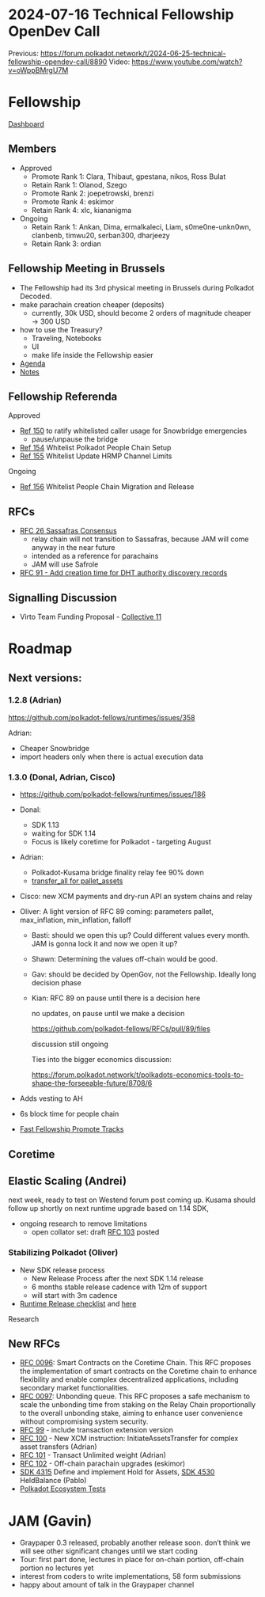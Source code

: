 # 2024-07-16 Technical Fellowship OpenDev Call

Previous: https://forum.polkadot.network/t/2024-06-25-technical-fellowship-opendev-call/8890
Video: https://www.youtube.com/watch?v=oWppBMrgU7M

# Fellowship

[Dashboard](https://polkadot-fellows.github.io/dashboard/)

## Members

- Approved
    - Promote Rank 1: Clara, Thibaut, gpestana, nikos, Ross Bulat
    - Retain Rank 1: Olanod, Szego
    - Promote Rank 2: joepetrowski, brenzi
    - Promote Rank 4: eskimor
    - Retain Rank 4: xlc, kiananigma
- Ongoing
    - Retain Rank 1: Ankan, Dima, ermalkaleci, Liam, s0me0ne-unkn0wn, clanbenb, timwu20, serban300, dharjeezy
    - Retain Rank 3: ordian

## Fellowship Meeting in Brussels

- The Fellowship had its 3rd physical meeting in Brussels during Polkadot Decoded.
- make parachain creation cheaper (deposits)
    - currently, 30k USD, should become 2 orders of magnitude cheaper → 300 USD
- how to use the Treasury?
    - Traveling, Notebooks
    - UI
    - make life inside the Fellowship easier
- [Agenda](https://docs.google.com/document/d/1snRRzKTbVZGgBYwSooGzBxznlKQe5YYZgoP1Ai9-wTw/edit#heading=h.zii4yq8jep0g)
- [Notes](https://docs.google.com/document/d/1TgSMdx7vejwrHJN0Sz57IYZkMMLhkw2YzwJMAAfG-Xc/edit)

## Fellowship Referenda

Approved

- [Ref 150](https://collectives.polkassembly.io/referenda/150) to ratify whitelisted caller usage for Snowbridge emergencies
    - pause/unpause the bridge
- [Ref 154](https://collectives.polkassembly.io/referenda/154) Whitelist Polkadot People Chain Setup
- [Ref 155](https://collectives.polkassembly.io/referenda/155) Whitelist Update HRMP Channel Limits

Ongoing

- [Ref 156](https://collectives.polkassembly.io/referenda/156) Whitelist People Chain Migration and Release

## RFCs

- [RFC 26 Sassafras Consensus](https://github.com/polkadot-fellows/RFCs/pull/26)
    - relay chain will not transition to Sassafras, because JAM will come anyway in the near future
    - intended as a reference for parachains
    - JAM will use Safrole
- [RFC 91 - Add creation time for DHT authority discovery records](https://github.com/polkadot-fellows/RFCs/pull/91)

## Signalling Discussion

- Virto Team Funding Proposal - [Collective 11](https://collectives.subsquare.io/posts/11)

# Roadmap

## Next versions:

### 1.2.8 (Adrian)

https://github.com/polkadot-fellows/runtimes/issues/358

Adrian: 

- Cheaper Snowbridge
- import headers only when there is actual execution data

### 1.3.0 (Donal, Adrian, Cisco)

- https://github.com/polkadot-fellows/runtimes/issues/186
- Donal:
    - SDK 1.13
    - waiting for SDK 1.14
    - Focus is likely coretime for Polkadot - targeting August
- Adrian:
    - Polkadot-Kusama bridge finality relay fee 90% down
    - [transfer_all for pallet_assets](https://github.com/paritytech/polkadot-sdk/pull/4527)
- Cisco: new XCM payments and dry-run API an system chains and relay
- Oliver: A light version of RFC 89 coming: parameters pallet, max_inflation, min_inflation, falloff
    - Basti: should we open this up? Could different values every month. JAM is gonna lock it and now we open it up?
    - Shawn: Determining the values off-chain would be good.
    - Gav: should be decided by OpenGov, not the Fellowship. Ideally long decision phase
    - Kian: RFC 89 on pause until there is a decision here
        
        no updates, on pause until we make a decision
        
        https://github.com/polkadot-fellows/RFCs/pull/89/files
        
        discussion still ongoing
        
        Ties into the bigger economics discussion:
        
        https://forum.polkadot.network/t/polkadots-economics-tools-to-shape-the-forseeable-future/8708/6
        
- Adds vesting to AH
- 6s block time for people chain
- [Fast Fellowship Promote Tracks](https://github.com/polkadot-fellows/runtimes/pull/356)

## Coretime

## Elastic Scaling (Andrei)

next week, ready to test on Westend forum post coming up. Kusama should follow up shortly on next runtime upgrade based on 1.14 SDK, 

- ongoing research to remove limitations
    - open collator set: draft [RFC 103](https://github.com/polkadot-fellows/RFCs/pull/103) posted

### Stabilizing Polkadot (Oliver)

- New SDK release process
    - New Release Process after the next SDK 1.14 release
    - 6 months stable release cadence with 12m of support
    - will start with 3m cadence
- [Runtime Release checklist](https://github.com/polkadot-fellows/runtimes/issues/304) and [here](https://docs.google.com/document/d/1jWLPI9JIsr5DobyXblrL6GCwGPe5N0lSmClj5MwMsgc/edit#heading=h.f6i1u4er08jf)

Research

## New RFCs

- [RFC 0096](https://github.com/polkadot-fellows/RFCs/pull/96): Smart Contracts on the Coretime Chain. This RFC proposes the implementation of smart contracts on the Coretime chain to enhance flexibility and enable complex decentralized applications, including secondary market functionalities.
- [RFC 0097](https://github.com/polkadot-fellows/RFCs/pull/97): Unbonding queue. This RFC proposes a safe mechanism to scale the unbonding time from staking on the Relay Chain proportionally to the overall unbonding stake, aiming to enhance user convenience without compromising system security.
- [RFC 99](https://github.com/polkadot-fellows/RFCs/pull/99) - include transaction extension version
- [RFC 100](https://github.com/polkadot-fellows/RFCs/pull/100) - New XCM instruction: InitiateAssetsTransfer for complex asset transfers (Adrian)
- [RFC 101](https://github.com/polkadot-fellows/RFCs/pull/101) - Transact Unlimited weight (Adrian)
- [RFC 102](https://github.com/polkadot-fellows/RFCs/pull/102/files) - Off-chain parachain upgrades (eskimor)
- [SDK 4315](https://github.com/paritytech/polkadot-sdk/issues/4315) Define and implement Hold for Assets, [SDK 4530](https://github.com/paritytech/polkadot-sdk/pull/4530) HeldBalance (Pablo)
- [Polkadot Ecosystem Tests](https://forum.polkadot.network/t/polkadot-ecosystem-tests/9067)

# JAM (Gavin)

- Graypaper 0.3 released, probably another release soon. don’t think we will see other significant changes until we start coding
- Tour: first part done, lectures in place for on-chain portion, off-chain portion no lectures yet
- interest from coders to write implementations, 58 form submissions
- happy about amount of talk in the Graypaper channel